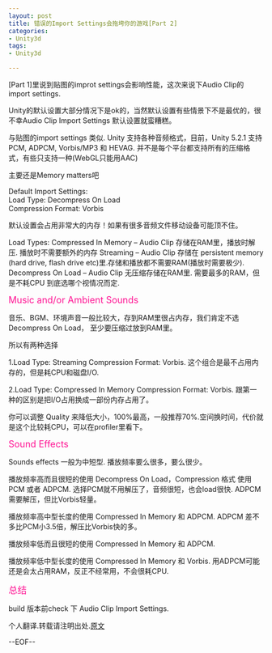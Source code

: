```yaml
---
layout: post
title: 错误的Import Settings会拖垮你的游戏[Part 2]
categories:
- Unity3d
tags:
- Unity3d

---
```


[Part 1]里说到贴图的improt settings会影响性能，这次来说下Audio Clip的import settings.

Unity的默认设置大部分情况下是ok的，当然默认设置有些情景下不是最优的，很不幸Audio Clip Import Settings 默认设置就蛮糟糕。

与贴图的import settings 类似. Unity 支持各种音频格式，目前，Unity 5.2.1 支持 PCM, ADPCM, Vorbis/MP3 和 HEVAG. 
并不是每个平台都支持所有的压缩格式，有些只支持一种(WebGL只能用AAC)

主要还是Memory matters吧

Default Import Settings:    
Load Type: Decompress On Load    
Compression Format: Vorbis  

默认设置会占用非常大的内存！如果有很多音频文件移动设备可能顶不住。

Load Types:
Compressed In Memory – Audio Clip 存储在RAM里，播放时解压. 播放时不需要额外的内存
Streaming – Audio Clip 存储在 persistent memory (hard drive, flash drive etc)里.存储和播放都不需要RAM(播放时需要极少).
Decompress On Load – Audio Clip 无压缩存储在RAM里. 需要最多的RAM，但是不耗CPU
到底选哪个视情况而定.

<font color=DeepPink size=4>Music and/or Ambient Sounds</font>

音乐、BGM、环境声音一般比较大，存到RAM里很占内存，我们肯定不选 Decompress On Load， 至少要压缩过放到RAM里。  

所以有两种选择  

1.Load Type: Streaming Compression Format: Vorbis. 这个组合是最不占用内存的，但是耗CPU和磁盘I/O. 

2.Load Type: Compressed In Memory Compression Format: Vorbis. 跟第一种的区别是把I/O占用换成一部份内存占用了。  

你可以调整 Quality 来降低大小，100%最高，一般推荐70%.空间换时间，代价就是这个比较耗CPU，可以在profiler里看下。

<font color=DeepPink size=4>Sound Effects</font>

Sounds effects 一般为中短型. 播放频率要么很多，要么很少。

播放频率高而且很短的使用 Decompress On Load，Compression 格式 使用PCM 或者 ADPCM. 选择PCM就不用解压了，音频很短，也会load很快.
ADPCM需要解压，但比Vorbis轻量。

播放频率高中型长度的使用 Compressed In Memory 和 ADPCM. ADPCM 差不多比PCM小3.5倍，解压比Vorbis快的多。

播放频率低而且很短的使用 Compressed In Memory 和 ADPCM. 

播放频率低中型长度的使用 Compressed In Memory 和 Vorbis. 用ADPCM可能还是会太占用RAM，反正不经常用，不会很耗CPU.

<font color=DeepPink size=4>总结</font>

build 版本前check 下 Audio Clip Import Settings. 


个人翻译.转载请注明出处.[原文](http://blog.theknightsofunity.com/wrong-import-settings-killing-unity-game-part-2/)

--EOF--		